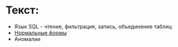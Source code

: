 # Текст:

- Язык SQL - чтение, фильтрация, запись, объединение таблиц
- [Нормальные формы](https://habr.com/ru/post/254773/)
- Аномалии
